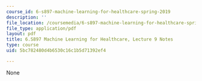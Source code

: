 ```yaml
---
course_id: 6-s897-machine-learning-for-healthcare-spring-2019
description: ''
file_location: /coursemedia/6-s897-machine-learning-for-healthcare-spring-2019/5bc782480d4b6530c16c1b5d71392ef4_MIT6_S897S19_lec9note.pdf
file_type: application/pdf
layout: pdf
title: 6.S897 Machine Learning for Healthcare, Lecture 9 Notes
type: course
uid: 5bc782480d4b6530c16c1b5d71392ef4

---
```

None